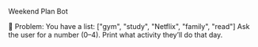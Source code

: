 Weekend Plan Bot

🧠 Problem:
You have a list: ["gym", "study", "Netflix", "family", "read"]
Ask the user for a number (0–4).
Print what activity they’ll do that day.

